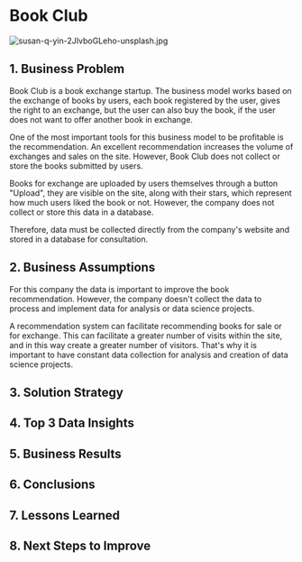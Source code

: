 # Book Club
![susan-q-yin-2JIvboGLeho-unsplash.jpg](https://github.com/anaangelicacm/booklub/blob/main/images/susan-q-yin-2JIvboGLeho-unsplash.jpg?raw=true)


## 1. Business Problem
Book Club is a book exchange startup. The business model works based on the exchange of books by users, each book registered by the user, gives the right to an exchange, but the user can also buy the book, if the user does not want to offer another book in exchange.

One of the most important tools for this business model to be profitable is the recommendation. An excellent recommendation increases the volume of exchanges and sales on the site. However, Book Club does not collect or store the books submitted by users.

Books for exchange are uploaded by users themselves through a button "Upload", they are visible on the site, along with their stars, which represent how much users liked the book or not. However, the company does not collect or store this data in a database.

Therefore, data must be collected directly from the company's website and stored in a database for consultation.

## 2. Business Assumptions
For this company the data is important to improve the book recommendation. However, the company doesn't collect the data to process and implement data for analysis or data science projects.

A recommendation system can facilitate recommending books for sale or for exchange. This can facilitate a greater number of visits within the site, and in this way create a greater number of visitors. That's why it is important to have constant data collection for analysis and creation of data science projects.

## 3. Solution Strategy


## 4. Top 3 Data Insights


## 5. Business Results


## 6. Conclusions


## 7. Lessons Learned


## 8. Next Steps to Improve
